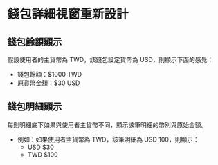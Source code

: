 # 錢包詳細視窗重新設計
## 錢包餘額顯示
假設使用者的主貨幣為 TWD，該錢包設定貨幣為 USD，則顯示下面的感覺：
- 錢包餘額：$1000 TWD
- 原貨幣金額：$30 USD
## 錢包明細顯示
每則明細底下如果與使用者主貨幣不同，顯示該筆明細的幣別與原始金額。
- 例如：如果使用者主貨幣為 TWD，該筆明細為 USD 100，則顯示：
  - USD $30 
  - TWD $100
  